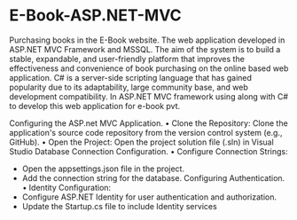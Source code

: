 # E-Book-ASP.NET-MVC
Purchasing books in the E-Book website. The web application developed in ASP.NET MVC Framework and MSSQL. 
The aim of the system is to build a stable, expandable, and user-friendly platform that improves the effectiveness and convenience of book purchasing on the online based web application. C# is a server-side scripting language that has gained popularity due to its adaptability, large community base, and web development compatibility. In ASP.NET MVC framework using along with C# to develop this web application for e-book pvt. 

Configuring the ASP.net MVC Application.
•	Clone the Repository: Clone the application's source code repository from the version control system (e.g., GitHub).
•	Open the Project: Open the project solution file (.sln) in Visual Studio
Database Connection Configuration.
•	Configure Connection Strings: 
-	Open the appsettings.json file in the project.
-	Add the connection string for the database.
Configuring Authentication.
•	Identity Configuration:
-	Configure ASP.NET Identity for user authentication and authorization.
-	Update the Startup.cs file to include Identity services

